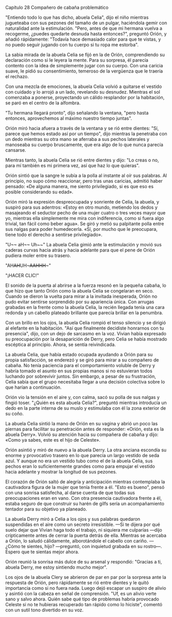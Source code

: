 
Capítulo 28 Compañero de cabaña problemático

"Entiendo todo lo que has dicho, abuela Celia", dijo el niño mientras jugueteaba con sus pezones del tamaño de un pulgar, haciéndola gemir con naturalidad ante la estimulación. "Pero, antes de que mi hermana vuelva a recogerme, ¿puedes quedarte desnuda hasta entonces?", preguntó Orión, y añadió rápidamente: "Todavía hace demasiado calor para que te vistas, y no puedo seguir jugando con tu cuerpo si tu ropa me estorba".

La sabia mirada de la abuela Celia se fijó en la de Orión, comprendiendo su declaración como si le leyera la mente. Para su sorpresa, él parecía contento con la idea de simplemente jugar con su cuerpo. Con una caricia suave, le pidió su consentimiento, temeroso de la vergüenza que le traería el rechazo.

Con una mezcla de emociones, la abuela Celia volvió a quitarse el vestido con cuidado y lo arrojó a un lado, revelando su desnudez. Mientras el sol comenzaba a ponerse, proyectando un cálido resplandor por la habitación, se paró en el centro de la alfombra.

"Tu hermana llegará pronto", dijo señalando la ventana, "pero hasta entonces, aprovechemos al máximo nuestro tiempo juntas".

Orión miró hacia afuera a través de la ventana y se rió entre dientes: "Sí, parece que hemos estado así por un tiempo", dijo mientras la penetraba con un dedo mientras su otra mano se aferraba a sus pechos laterales y manoseaba su cuerpo bruscamente, que era algo de lo que nunca parecía cansarse.

Mientras tanto, la abuela Celia se rió entre dientes y dijo: "Lo creas o no, para mí también es mi primera vez, así que haz lo que quieras".

Orión sintió que la sangre le subía a la polla al instante al oír sus palabras. Al principio, no supo cómo reaccionar, pero tras unas caricias, admitió haber pensado: «De alguna manera, me siento privilegiado, si es que eso es posible considerando su edad».

Orión miró la expresión despreocupada y sonriente de Celia, la abuela, y suspiró para sus adentros: «Estoy en otro mundo, metiendo los dedos y masajeando el seductor pecho de una mujer cuatro o tres veces mayor que yo, mientras ella simplemente me mira con indiferencia, como si fuera algo trivial, tan fácil como beber agua». Se giró y metió su palpitante polla entre sus nalgas para poder humedecerla. «Sí, por mucho que le preocupara, tiene todo el derecho a sentirse privilegiado».

"U~~ aH~~ Uh~~" La abuela Celia gimió ante la estimulación y movió sus caderas curvas hacia atrás y hacia adelante para que el pene de Orión pudiera moler entre su trasero.

"AH~~AH~~UH~~~AAHHH~~~"

"¡HACER CLIC!"

El sonido de la puerta al abrirse a la fuerza resonó en la pequeña cabaña, lo que hizo que tanto Orión como la abuela Celia se congelaran en seco. Cuando se dieron la vuelta para mirar a la invitada inesperada, Orión no pudo evitar sentirse sorprendido por su apariencia única. Con arrugas grabadas en la frente como la abuela Celia, la recién llegada tenía una cara redonda y un cabello plateado brillante que parecía brillar en la penumbra.

Con un brillo en los ojos, la abuela Celia rompió el tenso silencio y se dirigió al elefante en la habitación. "Así que finalmente decidiste honrarnos con tu presencia", dijo, con un dejo de sarcasmo en la voz. Vivian había expresado su preocupación por la desaparición de Derry, pero Celia se había mostrado escéptica al principio. Ahora, se sentía reivindicada.

La abuela Celia, que había estado ocupada ayudando a Orión para su propia satisfacción, se enderezó y se giró para mirar a su compañero de cabaña. No tenía paciencia para el comportamiento voluble de Derry y habría tomado el asunto en sus propias manos si no estuvieran todos luchando por sobrevivir juntos. Sin embargo, a pesar de su frustración, Celia sabía que el grupo necesitaba llegar a una decisión colectiva sobre lo que harían a continuación.

Orión vio la tensión en el aire y, con calma, sacó su polla de sus nalgas y fingió toser. "¿Quién es esta abuela Celia?", preguntó mientras introducía un dedo en la parte interna de su muslo y estimulaba con él la zona exterior de su coño.

La abuela Celia sintió la mano de Orión en su vagina y abrió un poco las piernas para facilitar su penetración antes de responder: «Orión, esta es la abuela Derry». Volvió su atención hacia su compañera de cabaña y dijo: «Como ya sabes, este es el hijo de Celeste».

Orión asintió y miró de nuevo a la abuela Derry. La otra anciana escondía su enorme y provocativo trasero en lo que parecía un largo vestido de seda azul. Y aunque no era un vestido tubo como el de la abuela Celia, sus pechos eran lo suficientemente grandes como para empujar el vestido hacia adelante y mostrar la longitud de sus pezones.

El corazón de Orión saltó de alegría y anticipación mientras contemplaba la cautivadora figura de la mujer que tenía frente a él. "Esto es bueno", pensó con una sonrisa satisfecha, al darse cuenta de que todas sus preocupaciones eran en vano. Con otra presencia cautivadora frente a él, estaba seguro de que construir su harén de gilfs sería un acompañamiento tentador para su objetivo ya planeado.

La abuela Derry miró a Celia a los ojos y sus palabras quedaron suspendidas en el aire como un secreto irresistible. —Si te dijera por qué suelo dejar que Vivian haga todo el trabajo, ni siquiera me culparías —dijo crípticamente antes de cerrar la puerta detrás de ella. Mientras se acercaba a Orión, lo saludó cálidamente, alborotándole el cabello con cariño. —¿Cómo te sientes, hijo? —preguntó, con inquietud grabada en su rostro—. Espero que te sientas mejor ahora.

Orión reunió la sonrisa más dulce de su arsenal y respondió: "Gracias a ti, abuela Derry, me estoy sintiendo mucho mejor".

Los ojos de la abuela Clery se abrieron de par en par por la sorpresa ante la respuesta de Orión, pero rápidamente se rió entre dientes y le quitó importancia como si no fuera nada. Luego dejó escapar un suspiro de alivio y asintió con la cabeza en señal de comprensión. "Uf, es un alivio verte sano y salvo ahora. Quién sabe qué tipo de problemas habría provocado Celeste si no te hubieras recuperado tan rápido como lo hiciste", comentó con un sutil tono divertido en su voz.